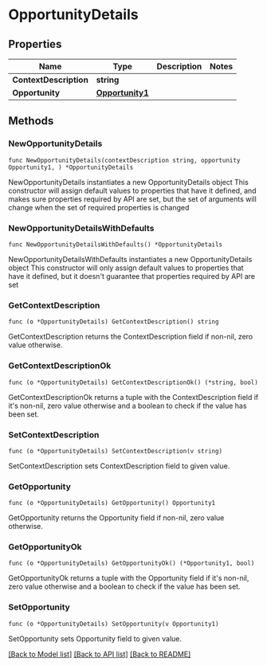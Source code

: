 # OpportunityDetails

## Properties

Name | Type | Description | Notes
------------ | ------------- | ------------- | -------------
**ContextDescription** | **string** |  | 
**Opportunity** | [**Opportunity1**](Opportunity1.md) |  | 

## Methods

### NewOpportunityDetails

`func NewOpportunityDetails(contextDescription string, opportunity Opportunity1, ) *OpportunityDetails`

NewOpportunityDetails instantiates a new OpportunityDetails object
This constructor will assign default values to properties that have it defined,
and makes sure properties required by API are set, but the set of arguments
will change when the set of required properties is changed

### NewOpportunityDetailsWithDefaults

`func NewOpportunityDetailsWithDefaults() *OpportunityDetails`

NewOpportunityDetailsWithDefaults instantiates a new OpportunityDetails object
This constructor will only assign default values to properties that have it defined,
but it doesn't guarantee that properties required by API are set

### GetContextDescription

`func (o *OpportunityDetails) GetContextDescription() string`

GetContextDescription returns the ContextDescription field if non-nil, zero value otherwise.

### GetContextDescriptionOk

`func (o *OpportunityDetails) GetContextDescriptionOk() (*string, bool)`

GetContextDescriptionOk returns a tuple with the ContextDescription field if it's non-nil, zero value otherwise
and a boolean to check if the value has been set.

### SetContextDescription

`func (o *OpportunityDetails) SetContextDescription(v string)`

SetContextDescription sets ContextDescription field to given value.


### GetOpportunity

`func (o *OpportunityDetails) GetOpportunity() Opportunity1`

GetOpportunity returns the Opportunity field if non-nil, zero value otherwise.

### GetOpportunityOk

`func (o *OpportunityDetails) GetOpportunityOk() (*Opportunity1, bool)`

GetOpportunityOk returns a tuple with the Opportunity field if it's non-nil, zero value otherwise
and a boolean to check if the value has been set.

### SetOpportunity

`func (o *OpportunityDetails) SetOpportunity(v Opportunity1)`

SetOpportunity sets Opportunity field to given value.



[[Back to Model list]](../README.md#documentation-for-models) [[Back to API list]](../README.md#documentation-for-api-endpoints) [[Back to README]](../README.md)


